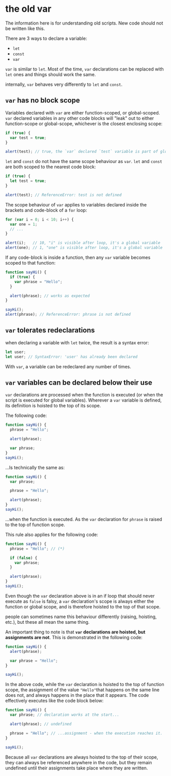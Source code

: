 # the old var

The information here is for understanding old scripts. New code should not be written like this.

There are 3 ways to declare a variable:

-   `let`
-   `const`
-   `var`

`var` is similar to `let`. Most of the time, `var` declarations can be replaced with `let` ones and things should work the same.

internally, `var` behaves very differently to `let` and `const`.

## `var` has no block scope

Variables declared with `var` are either function-scoped, or global-scoped. `var` declared variables in any other code blocks will "leak" out to either function-scope or global-scope, whichever is the closest enclosing scope:

```JavaScript
if (true) {
  var test = true;
}

alert(test); // true, the `var` declared `test` variable is part of global scope
```

`let` and `const` do not have the same scope behaviour as `var`. `let` and `const` are both scoped to the nearest code block:

```JavaScript
if (true) {
  let test = true;
}

alert(test); // ReferenceError: test is not defined
```

The scope behaviour of `var` applies to variables declared inside the brackets and code-block of a `for` loop:

```JavaScript
for (var i = 0; i < 10; i++) {
  var one = 1;
  // ...
}

alert(i);   // 10, "i" is visible after loop, it's a global variable
alert(one); // 1, "one" is visible after loop, it's a global variable
```

If any code-block is inside a function, then any `var` variable becomes scoped to that function:

```JavaScript
function sayHi() {
  if (true) {
    var phrase = "Hello";
  }

  alert(phrase); // works as expected
}

sayHi();
alert(phrase); // ReferenceError: phrase is not defined
```

## `var` tolerates redeclarations

when declaring a variable with `let` twice, the result is a syntax error:

```JavaScript
let user;
let user; // SyntaxError: 'user' has already been declared
```

With `var`, a variable can be redeclared any number of times.

## `var` variables can be declared below their use

`var` declarations are processed when the function is executed (or when the script is executed for global variables). Wherever a `var` variable is defined, its definition is hoisted to the top of its scope.

The following code:

```JavaScript
function sayHi() {
  phrase = "Hello";

  alert(phrase);

  var phrase;
}
sayHi();
```

…Is technically the same as:

```JavaScript
function sayHi() {
  var phrase;

  phrase = "Hello";

  alert(phrase);
}
sayHi();
```

…when the function is executed. As the `var` declaration for `phrase` is raised to the top of function scope.

This rule also applies for the following code:

```JavaScript
function sayHi() {
  phrase = "Hello"; // (*)

  if (false) {
    var phrase;
  }

  alert(phrase);
}
sayHi();
```

Even though the `var` declaration above is in an if loop that should never execute as `false` is falsy, a `var` declaration's scope is always either the function or global scope, and is therefore hoisted to the top of that scope.

people can sometimes name this behaviour differently (raising, hoisting, etc.), but these all mean the same thing.

An important thing to note is that **`var` declarations are hoisted, but assignments are not**. This is demonstrated in the following code:

```JavaScript
function sayHi() {
  alert(phrase);

  var phrase = "Hello";
}

sayHi();
```

In the above code, while the `var` declaration is hoisted to the top of function scope, the assignment of the value `"Hello"`that happens on the same line does not, and always happens in the place that it appears. The code effectively executes like the code block below:

```JavaScript
function sayHi() {
  var phrase; // declaration works at the start...

  alert(phrase); // undefined

  phrase = "Hello"; // ...assignment - when the execution reaches it.
}

sayHi();
```

Because all `var` declarations are always hoisted to the top of their scope, they can always be referenced anywhere in the code, but they remain undefined until their assignments take place where they are written.
